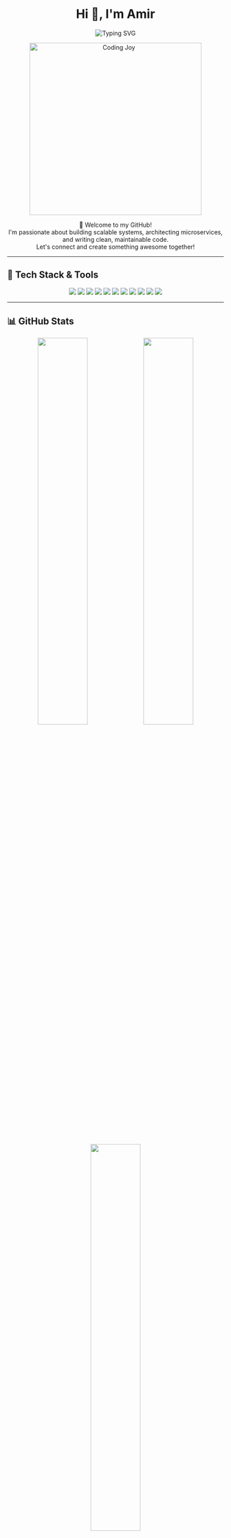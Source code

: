 <!-- README.md -->

<h1 align="center">Hi 👋, I'm Amir</h1>

<p align="center">
  <img src="https://readme-typing-svg.demolab.com?font=Poppins&size=24&duration=2000&pause=500&color=1ABC9C&width=435&lines=Software+Engineer+%7C+Tech+Explorer+%7C+Code+Craftsman" alt="Typing SVG">
</p>

<div align="center">
  <img src="https://media.tenor.com/zn8iyusePtgAAAAC/joy.gif" alt="Coding Joy" width="400">
</div>

<p align="center">
  🚀 Welcome to my GitHub! <br />
  I'm passionate about building scalable systems, architecting microservices, and writing clean, maintainable code. <br />
  Let's connect and create something awesome together!
</p>

---

## 🔧 Tech Stack & Tools

<p align="center">
  <img src="https://img.shields.io/badge/Go-1.21-blue?style=for-the-badge" />
  <img src="https://img.shields.io/badge/Node.js-000000?style=for-the-badge&logo=node.js&logoColor=green" />
  <img src="https://img.shields.io/badge/React-20232A?style=for-the-badge&logo=react&logoColor=61DAFB" />
  <img src="https://img.shields.io/badge/JavaScript-323330?style=for-the-badge&logo=javascript&logoColor=F7DF1E" />
  <img src="https://img.shields.io/badge/Python-777BB4?style=for-the-badge&logo=python&logoColor=white" />
  <img src="https://img.shields.io/badge/MongoDB-5.0-green?style=for-the-badge" />
  <img src="https://img.shields.io/badge/PostgreSQL-15.3-teal?style=for-the-badge" />
  <img src="https://img.shields.io/badge/Kubernetes-v1.25-navy?style=for-the-badge" />
  <img src="https://img.shields.io/badge/GCP-4285F4?style=for-the-badge&logo=google-cloud&logoColor=white" />
  <img src="https://img.shields.io/badge/Docker-2496ED?style=for-the-badge&logo=docker&logoColor=white" />
  <img src="https://img.shields.io/badge/Terraform-7B42BC?style=for-the-badge&logo=terraform&logoColor=white" />
</p>

---

## 📊 GitHub Stats

<div align="center">
  <img src="https://github-readme-stats.vercel.app/api?username=amirna&show_icons=true&theme=github_dark&hide_border=true" width="48%" />
  <img src="https://github-readme-streak-stats.herokuapp.com/?user=amirna&theme=github-dark&hide_border=true" width="48%" />
</div>

<div align="center">
  <img src="https://github-readme-stats.vercel.app/api/top-langs/?username=amirna&layout=compact&theme=github_dark&hide_border=true" width="48%" />
</div>

---

## 🧭 Quick Navigation
- 🔬 [My Projects](#-projects)
- 🧰 [Tech Stack](#-tech-stack--tools)
- 📈 [GitHub Stats](#-github-stats)
- 🔗 [Social Links](#-connect-with-me)

---

## 🚀 Projects

> _Featured repos go here with short summaries_

```markdown
📦 [project-name](https://github.com/amirna/project-name) — Brief one-liner about what it does  
⚙️ [infra-toolkit](https://github.com/amirna/infra-toolkit) — Terraform modules and monitoring system  
📊 [healthcare-estimator](https://github.com/amirna/healthcare-estimator) — Live insurance cost + coverage app  
